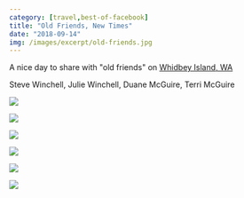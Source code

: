 ```yaml
---
category: [travel,best-of-facebook]
title: "Old Friends, New Times"
date: "2018-09-14"
img: /images/excerpt/old-friends.jpg
---
```


A nice day to share with "old friends" on [Whidbey Island, WA](https://www.google.com/maps/place/Whidbey+Island/@47.9761403,-122.4891322,11.5z/data=!4m5!3m4!1s0x548f8a245ab1ca67:0x821486fac51acfa8!8m2!3d47.9982761!4d-122.4395026)

Steve Winchell, Julie Winchell, Duane McGuire, Terri McGuire

![](/images/41717135_10217095871376112_8896001482000695296_n.jpg)

![](/images/41758082_10217095871736121_7871229526489956352_n.jpg)

![](/images/41751568_10217095873296160_5618192491640520704_n.jpg)

![](/images/41710579_10217095872976152_8359546906950500352_n.jpg)

![](/images/41729125_10217095872736146_4184133264040001536_n.jpg)

![](/images/41729557_10217095872336136_1998209237834006528_n.jpg)
